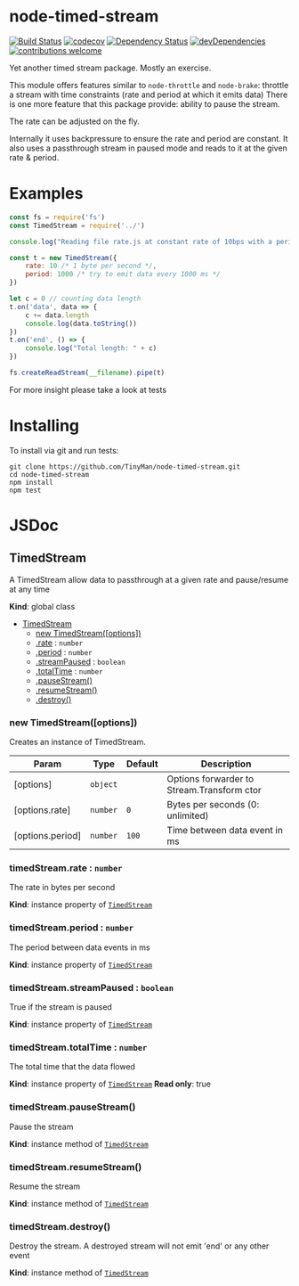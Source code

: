 # node-timed-stream
[![Build Status](https://travis-ci.org/TinyMan/node-timed-stream.svg?branch=master)](https://travis-ci.org/TinyMan/node-timed-stream)
[![codecov](https://codecov.io/gh/TinyMan/node-timed-stream/branch/master/graph/badge.svg)](https://codecov.io/gh/TinyMan/node-timed-stream)
[![Dependency Status](https://david-dm.org/TinyMan/node-timed-stream.svg)](https://david-dm.org/TinyMan/node-timed-stream)
[![devDependencies](https://david-dm.org/TinyMan/node-timed-stream/dev-status.svg)](https://david-dm.org/TinyMan/node-timed-stream?type=dev)
[![contributions welcome](https://img.shields.io/badge/contributions-welcome-brightgreen.svg?style=flat)](https://github.com/TinyMan/node-timed-stream/issues)

Yet another timed stream package. Mostly an exercise.

This module offers features similar to `node-throttle` and `node-brake`: throttle a stream with time constraints (rate and period at which it emits data)
There is one more feature that this package provide: ability to pause the stream.

The rate can be adjusted on the fly.

Internally it uses backpressure to ensure the rate and period are constant. 
It also uses a passthrough stream in paused mode and reads to it at the given rate & period.

# Examples
```javascript
const fs = require('fs')
const TimedStream = require('../')

console.log("Reading file rate.js at constant rate of 10bps with a period of 1 seconds between each data burst")

const t = new TimedStream({
	rate: 10 /* 1 byte per second */,
	period: 1000 /* try to emit data every 1000 ms */
})

let c = 0 // counting data length
t.on('data', data => {
	c += data.length
	console.log(data.toString())
})
t.on('end', () => {
	console.log("Total length: " + c)
})

fs.createReadStream(__filename).pipe(t)
```
For more insight please take a look at tests

# Installing
To install via git and run tests:
```
git clone https://github.com/TinyMan/node-timed-stream.git
cd node-timed-stream
npm install
npm test
```
# JSDoc

## TimedStream
A TimedStream allow data to passthrough at a given rate and pause/resume at any time

**Kind**: global class

* [TimedStream](#TimedStream)
    * [new TimedStream([options])](#new_TimedStream_new)
    * [.rate](#TimedStream+rate) : <code>number</code>
    * [.period](#TimedStream+period) : <code>number</code>
    * [.streamPaused](#TimedStream+streamPaused) : <code>boolean</code>
    * [.totalTime](#TimedStream+totalTime) : <code>number</code>
    * [.pauseStream()](#TimedStream+pauseStream)
    * [.resumeStream()](#TimedStream+resumeStream)
    * [.destroy()](#TimedStream+destroy)

<a name="new_TimedStream_new"></a>

### new TimedStream([options])
Creates an instance of TimedStream.


| Param | Type | Default | Description |
| --- | --- | --- | --- |
| [options] | <code>object</code> |  | Options forwarder to Stream.Transform ctor |
| [options.rate] | <code>number</code> | <code>0</code> | Bytes per seconds (0: unlimited) |
| [options.period] | <code>number</code> | <code>100</code> | Time between data event in ms |

<a name="TimedStream+rate"></a>

### timedStream.rate : <code>number</code>
The rate in bytes per second

**Kind**: instance property of [<code>TimedStream</code>](#TimedStream)
<a name="TimedStream+period"></a>

### timedStream.period : <code>number</code>
The period between data events in ms

**Kind**: instance property of [<code>TimedStream</code>](#TimedStream)
<a name="TimedStream+streamPaused"></a>

### timedStream.streamPaused : <code>boolean</code>
True if the stream is paused

**Kind**: instance property of [<code>TimedStream</code>](#TimedStream)
<a name="TimedStream+totalTime"></a>

### timedStream.totalTime : <code>number</code>
The total time that the data flowed

**Kind**: instance property of [<code>TimedStream</code>](#TimedStream)
**Read only**: true
<a name="TimedStream+pauseStream"></a>

### timedStream.pauseStream()
Pause the stream

**Kind**: instance method of [<code>TimedStream</code>](#TimedStream)
<a name="TimedStream+resumeStream"></a>

### timedStream.resumeStream()
Resume the stream

**Kind**: instance method of [<code>TimedStream</code>](#TimedStream)
<a name="TimedStream+destroy"></a>

### timedStream.destroy()
Destroy the stream. A destroyed stream will not emit 'end' or any other event

**Kind**: instance method of [<code>TimedStream</code>](#TimedStream)
